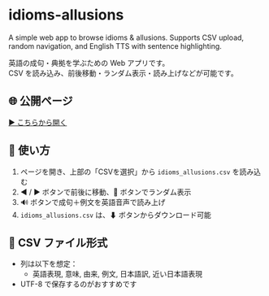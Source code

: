 # idioms-allusions
A simple web app to browse idioms &amp; allusions. Supports CSV upload, random navigation, and English TTS with sentence highlighting.

英語の成句・典拠を学ぶための Web アプリです。  
CSV を読み込み、前後移動・ランダム表示・読み上げなどが可能です。

## 🌐 公開ページ
[▶ こちらから開く](https://katabomb.github.io/idioms-allusions/IdiomsAllusions.html)

## 📝 使い方
1. ページを開き、上部の「CSVを選択」から `idioms_allusions.csv` を読み込む  
2. ◀ / ▶ ボタンで前後に移動、🔀 ボタンでランダム表示  
3. 🔊 ボタンで成句＋例文を英語音声で読み上げ  
4.  `idioms_allusions.csv` は、⬇ ボタンからダウンロード可能  

## 📂 CSV ファイル形式
- 列は以下を想定：  
  - 英語表現, 意味, 由来, 例文, 日本語訳, 近い日本語表現  
- UTF-8 で保存するのがおすすめです
